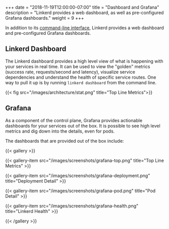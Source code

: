 +++
date = "2018-11-19T12:00:00-07:00"
title = "Dashboard and Grafana"
description = "Linkerd provides a web dashboard, as well as pre-configured Grafana dashboards."
weight = 9
+++

In addition to its [command-line interface](/2/cli/), Linkerd provides a web
dashboard and pre-configured Grafana dashboards.

## Linkerd Dashboard

The Linkerd dashboard provides a high level view of what is happening with your
services in real time. It can be used to view the "golden" metrics (success
rate, requests/second and latency), visualize service dependencies and
understand the health of specific service routes. One way to pull it up is by
running `linkerd dashboard` from the command line.

{{< fig src="/images/architecture/stat.png" title="Top Line Metrics">}}

## Grafana

As a component of the control plane, Grafana provides actionable dashboards for
your services out of the box. It is possible to see high level metrics and dig
down into the details, even for pods.

The dashboards that are provided out of the box include:

{{< gallery >}}

{{< gallery-item src="/images/screenshots/grafana-top.png" title="Top Line Metrics" >}}

{{< gallery-item src="/images/screenshots/grafana-deployment.png" title="Deployment Detail" >}}

{{< gallery-item src="/images/screenshots/grafana-pod.png" title="Pod Detail" >}}

{{< gallery-item src="/images/screenshots/grafana-health.png" title="Linkerd Health" >}}

{{< /gallery >}}
